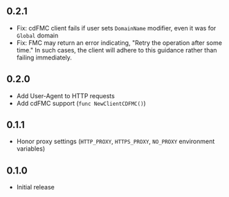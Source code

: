 ## 0.2.1

- Fix: cdFMC client fails if user sets `DomainName` modifier, even it was for `Global` domain
- Fix: FMC may return an error indicating, "Retry the operation after some time." In such cases, the client will adhere to this guidance rather than failing immediately.

## 0.2.0

- Add User-Agent to HTTP requests
- Add cdFMC support (`func NewClientCDFMC()`)

## 0.1.1

- Honor proxy settings (`HTTP_PROXY`, `HTTPS_PROXY`, `NO_PROXY` environment variables)

## 0.1.0

- Initial release
